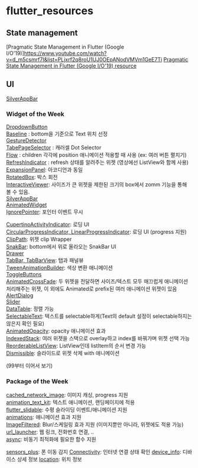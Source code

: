 # flutter_resources

## State management

[Pragmatic State Management in Flutter (Google I/O'19)]https://www.youtube.com/watch?v=d_m5csmrf7I&list=PLjxrf2q8roU1UJ0OEpANodVMVm1GeE7Ti
[Pragmatic State Management in Flutter (Google I/O'19) resource ](https://github.com/2d-inc/developer_quest)



## UI

[SilverAppBar](https://www.youtube.com/watch?v=dc3B_mMrZ-Q)

### Widget of the Week

[DropdownButton](https://www.youtube.com/watch?v=ZzQ_PWrFihg&list=PLjxrf2q8roU23XGwz3Km7sQZFTdB996iG)  
[Baseline](https://www.youtube.com/watch?v=8ZaFk0yvNlI&list=PLjxrf2q8roU23XGwz3Km7sQZFTdB996iG&index=3) : bottom을 기준으로 Text 위치 선정  
[GestureDetector](https://www.youtube.com/watch?v=WhVXkCFPmK4&list=PLjxrf2q8roU23XGwz3Km7sQZFTdB996iG&index=7)  
[TabePageSelector](https://www.youtube.com/watch?v=Q628ue9Cq7U&list=PLjxrf2q8roU23XGwz3Km7sQZFTdB996iG&index=10) : 캐러셀 Dot Selector  
[Flow](https://www.youtube.com/watch?v=NG6pvXpnIso&list=PLjxrf2q8roU23XGwz3Km7sQZFTdB996iG&index=11) : children 각각에 position 애니메이션 적용할 때 사용 (ex: 여러 버튼 펼치기)  
[RefreshIndicator](https://www.youtube.com/watch?v=ORApMlzwMdM&list=PLjxrf2q8roU23XGwz3Km7sQZFTdB996iG&index=13) : refresh 상태를 알려주는 위젯 (영상에선 ListView와 함께 사용)  
[ExpansionPanel](https://www.youtube.com/watch?v=2aJZzRMziJc&list=PLjxrf2q8roU23XGwz3Km7sQZFTdB996iG&index=23): 아코디언과 동일  
[RotatedBox](https://www.youtube.com/watch?v=BFE6_UglLfQ&list=PLjxrf2q8roU23XGwz3Km7sQZFTdB996iG&index=24): 박스 회전  
[InteractiveViewer](https://www.youtube.com/watch?v=zrn7V3bMJvg&list=PLjxrf2q8roU23XGwz3Km7sQZFTdB996iG&index=33): 사이즈가 큰 위젯을 제한된 크기의 box에서 zomm 기능을 통해 볼 수 있음.  
[SilverAppBar](https://www.youtube.com/watch?v=mSc7qFzxHDw&list=PLjxrf2q8roU23XGwz3Km7sQZFTdB996iG&index=34)  
[AnimatedWidget](https://www.youtube.com/watch?v=LKKgYpC-EPQ&list=PLjxrf2q8roU23XGwz3Km7sQZFTdB996iG&index=41)  
[IgnorePointer](https://www.youtube.com/watch?v=qV9pqHWxYgI&list=PLjxrf2q8roU23XGwz3Km7sQZFTdB996iG&index=44): 포인터 이벤트 무시  
  
[CupertinoActivityIndicator](https://www.youtube.com/watch?v=AENVH-ZqKDQ&list=PLjxrf2q8roU23XGwz3Km7sQZFTdB996iG&index=43): 로딩 UI  
[CircularProgressIndicator, LinearProgressIndicator](https://www.youtube.com/watch?v=O-rhXZLtpv0&list=PLjxrf2q8roU23XGwz3Km7sQZFTdB996iG&index=46): 로딩 UI (progress 지원)  
[ClipPath](https://www.youtube.com/watch?v=oAUebVIb-7s&list=PLjxrf2q8roU23XGwz3Km7sQZFTdB996iG&index=47): 위젯 clip Wrapper  
[SnakBar](https://www.youtube.com/watch?v=zpO6n_oZWw0&list=PLjxrf2q8roU23XGwz3Km7sQZFTdB996iG&index=52): bottom에서 위로 올라오는 SnakBar UI  
[Drawer](https://www.youtube.com/watch?v=WRj86iHihgY&list=PLjxrf2q8roU23XGwz3Km7sQZFTdB996iG&index=53)  
[TabBar, TabBarView](https://www.youtube.com/watch?v=POtoEH-5l40&list=PLjxrf2q8roU23XGwz3Km7sQZFTdB996iG&index=54): 탭과 패널뷰  
[TweenAnimationBuilder](https://www.youtube.com/watch?v=l9uHB8VXZOg&list=PLjxrf2q8roU23XGwz3Km7sQZFTdB996iG&index=56): 색상 변환 애니메이션  
[ToggleButtons](https://www.youtube.com/watch?v=kVEguaQWGAY&list=PLjxrf2q8roU23XGwz3Km7sQZFTdB996iG&index=58)  
[AnimatedCrossFade](https://www.youtube.com/watch?v=PGK2UUAyE54&list=PLjxrf2q8roU23XGwz3Km7sQZFTdB996iG&index=61): 두 위젯을 전달하면 사이즈/텍스트 모두 매끄럽게 애니메이션 처리해주는 위젯, 이 외에도 Animated로 prefix된 여러 애니메이션 위젯이 있음  
[AlertDialog](https://www.youtube.com/watch?v=75CsnyRXf5I&list=PLjxrf2q8roU23XGwz3Km7sQZFTdB996iG&index=62)  
[Slider](https://www.youtube.com/watch?v=ufb4gIPDmEs&list=PLjxrf2q8roU23XGwz3Km7sQZFTdB996iG&index=63)  
[DataTable](https://www.youtube.com/watch?v=ktTajqbhIcY&list=PLjxrf2q8roU23XGwz3Km7sQZFTdB996iG&index=64): 정렬 가능  
[SelectableText](https://www.youtube.com/watch?v=ZSU3ZXOs6hc&list=PLjxrf2q8roU23XGwz3Km7sQZFTdB996iG&index=65): 텍스트를 selectable하게(Text의 default 설정이 selectable하지는 않은지 확인 필요)  
[AnimatedOpacity](https://www.youtube.com/watch?v=QZAvjqOqiLY&list=PLjxrf2q8roU23XGwz3Km7sQZFTdB996iG&index=70): opacity 애니메이션 효과  
[IndexedStack](https://www.youtube.com/watch?v=_O0PPD1Xfbk&list=PLjxrf2q8roU23XGwz3Km7sQZFTdB996iG&index=74): 여러 위젯을 스택으로 overlay하고 index를 바꿔가며 위젯 선택 가능  
[ReorderableListView](https://www.youtube.com/watch?v=3fB1mxOsqJE&list=PLjxrf2q8roU23XGwz3Km7sQZFTdB996iG&index=78): ListView인데 listItem의 순서 변경 가능  
[Dismissible](https://www.youtube.com/watch?v=iEMgjrfuc58&list=PLjxrf2q8roU23XGwz3Km7sQZFTdB996iG&index=92): 슬라이드로 위젯 삭제 with 애니메이션  
  
(99부터 이어서 보기)  

### Package of the Week

[cached_network_image](https://www.youtube.com/watch?v=fnHr_rsQwDA&list=PLjxrf2q8roU23XGwz3Km7sQZFTdB996iG&index=8): 이미지 캐싱, progress 지원  
[animation_text_kit](https://www.youtube.com/watch?v=foQTKCQqVWk&list=PLjxrf2q8roU23XGwz3Km7sQZFTdB996iG&index=19): 텍스트 애니메이션, 랜딩페이지에 적용  
[flutter_slidable](https://www.youtube.com/watch?v=QFcFEpFmNJ8&list=PLjxrf2q8roU23XGwz3Km7sQZFTdB996iG&index=25): 수평 슬라이딩 이벤트/애니메이션 지원  
[animations](https://www.youtube.com/watch?v=HHzAJdlEj1c&list=PLjxrf2q8roU23XGwz3Km7sQZFTdB996iG&index=26): 애니메이션 효과 지원  
[ImageFiltered](https://www.youtube.com/watch?v=7Lftorq4i2o&list=PLjxrf2q8roU23XGwz3Km7sQZFTdB996iG&index=28): Blur/스케일링 효과 지원 (이미지뿐만 아니라, 위젯에도 적용 가능)   
[url_launcher](https://www.youtube.com/watch?v=qYxRYB1oszw&list=PLjxrf2q8roU23XGwz3Km7sQZFTdB996iG&index=36): 웹 링크, 전화번호 연결, ..  
[async](https://www.youtube.com/watch?v=r0tHiCjW2w0&list=PLjxrf2q8roU23XGwz3Km7sQZFTdB996iG&index=37): 비동기 최적화에 필요한 함수 지원  


[sensors_plus](https://www.youtube.com/watch?v=Fq5zNPJufD0&list=PLjxrf2q8roU23XGwz3Km7sQZFTdB996iG&index=17): 폰 이동 감지
[Connectivity](https://www.youtube.com/watch?v=P2vaBZDSqzg&list=PLjxrf2q8roU23XGwz3Km7sQZFTdB996iG&index=21): 인터넷 연결 상태 확인
[device_info](https://www.youtube.com/watch?v=8T3g6HU5Odo&list=PLjxrf2q8roU23XGwz3Km7sQZFTdB996iG&index=29): 디바이스 상세 정보
[location](https://www.youtube.com/watch?v=65qbtJMltVk&list=PLjxrf2q8roU23XGwz3Km7sQZFTdB996iG&index=30): 위치 정보 


